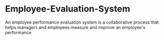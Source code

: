 # Employee-Evaluation-System
An employee performance evaluation system is a collaborative process that helps managers and employees measure and improve an employee's performance
